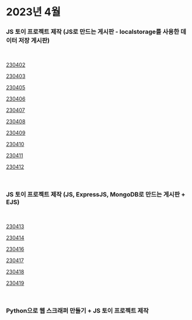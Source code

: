 # 2023년 4월

### JS 토이 프로젝트 제작 (JS로 만드는 게시판 - localstorage를 사용한 데이터 저장 게시판)

<br />

[230402](/DateLink/2023-04/230402.md)

[230403](/DateLink/2023-04/230403.md)

[230405](/DateLink/2023-04/230405.md)

[230406](/DateLink/2023-04/230406.md)

[230407](/DateLink/2023-04/230407.md)

[230408](/DateLink/2023-04/230408.md)

[230409](/DateLink/2023-04/230409.md)

[230410](/DateLink/2023-04/230410.md)

[230411](/DateLink/2023-04/230411.md)

[230412](/DateLink/2023-04/230412.md)

<br />

### JS 토이 프로젝트 제작 (JS, ExpressJS, MongoDB로 만드는 게시판 + EJS)

<br />

[230413](/DateLink/2023-04/230413.md)

[230414](/DateLink/2023-04/230414.md)

[230416](/DateLink/2023-04/230416.md)

[230417](/DateLink/2023-04/230417.md)

[230418](/DateLink/2023-04/230418.md)

[230419](/DateLink/2023-04/230419.md)

<br />

### Python으로 웹 스크래퍼 만들기 + JS 토이 프로젝트 제작

<br />
